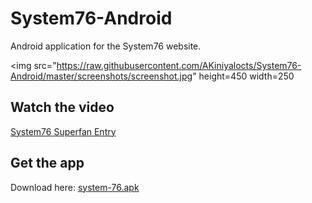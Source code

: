 # System76-Android
Android application for the System76 website. 

<img src="https://raw.githubusercontent.com/AKiniyalocts/System76-Android/master/screenshots/screenshot.jpg" height=450 width=250</img>

## Watch the video
<a href="https://www.youtube.com/watch?v=LZvPGAEnhJg">System76 Superfan Entry </a>

## Get the app
Download here: <a href="https://github.com/AKiniyalocts/System76-Android/raw/master/system-76.apk">system-76.apk</a>
